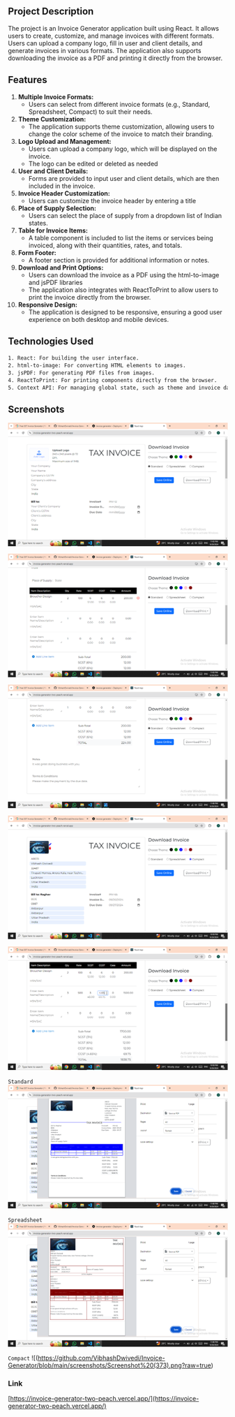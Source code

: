 ## Project Description
The project is an Invoice Generator application built using React. It allows users to create, customize, and manage invoices with different formats. Users can upload a company logo, fill in user and client details, and generate invoices in various formats. The application also supports downloading the invoice as a PDF and printing it directly from the browser.

## Features
1. **Multiple Invoice Formats:**
   - Users can select from different invoice formats (e.g., Standard, Spreadsheet, Compact) to suit their needs.
2. **Theme Customization:**
   - The application supports theme customization, allowing users to change the color scheme of the invoice to match their branding.
3. **Logo Upload and Management:**
   - Users can upload a company logo, which will be displayed on the invoice.
   - The logo can be edited or deleted as needed
4. **User and Client Details:**
   - Forms are provided to input user and client details, which are then included in the invoice.
5. **Invoice Header Customization:**
   - Users can customize the invoice header by entering a title
6. **Place of Supply Selection:**
   - Users can select the place of supply from a dropdown list of Indian states.
7. **Table for Invoice Items:**
   - A table component is included to list the items or services being invoiced, along with their quantities, rates, and totals.
8. **Form Footer:**
   - A footer section is provided for additional information or notes.
9. **Download and Print Options:**
   - Users can download the invoice as a PDF using the html-to-image and jsPDF libraries
   - The application also integrates with ReactToPrint to allow users to print the invoice directly from the browser.
10. **Responsive Design:**
    - The application is designed to be responsive, ensuring a good user experience on both desktop and mobile devices.

## Technologies Used
   ```sh
1. React: For building the user interface.
2. html-to-image: For converting HTML elements to images.
3. jsPDF: For generating PDF files from images.
4. ReactToPrint: For printing components directly from the browser.
5. Context API: For managing global state, such as theme and invoice data.
```
## Screenshots

![](https://github.com/VibhashDwivedi/Invoice-Generator/blob/main/screenshots/Screenshot%20(374).png?raw=true)

![](https://github.com/VibhashDwivedi/Invoice-Generator/blob/main/screenshots/Screenshot%20(375).png?raw=true)

![](https://github.com/VibhashDwivedi/Invoice-Generator/blob/main/screenshots/Screenshot%20(376).png?raw=true)

![](https://github.com/VibhashDwivedi/Invoice-Generator/blob/main/screenshots/Screenshot%20(370).png?raw=true)

![](https://github.com/VibhashDwivedi/Invoice-Generator/blob/main/screenshots/Screenshot%20(369).png?raw=true)

`Standard`
![](https://github.com/VibhashDwivedi/Invoice-Generator/blob/main/screenshots/Screenshot%20(371).png?raw=true)

`Spreadsheet`
![](https://github.com/VibhashDwivedi/Invoice-Generator/blob/main/screenshots/Screenshot%20(372).png?raw=true)

`Compact`
![(https://github.com/VibhashDwivedi/Invoice-Generator/blob/main/screenshots/Screenshot%20(373).png?raw=true)

### Link
[https://invoice-generator-two-peach.vercel.app/](https://invoice-generator-two-peach.vercel.app/)
